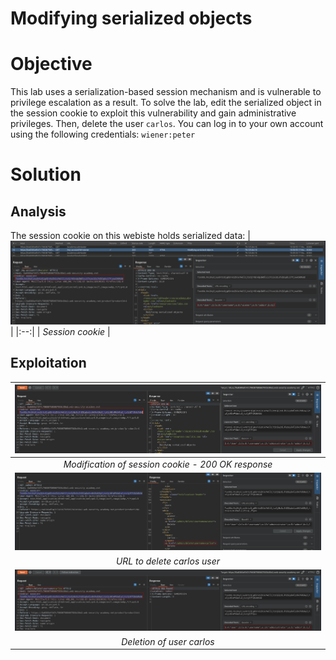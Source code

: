 # Modifying serialized objects
# Objective
This lab uses a serialization-based session mechanism and is vulnerable to privilege escalation as a result. To solve the lab, edit the serialized object in the session cookie to exploit this vulnerability and gain administrative privileges. Then, delete the user `carlos`.
You can log in to your own account using the following credentials: `wiener:peter`

# Solution
## Analysis
The session cookie on this webiste holds serialized data:
|![](Images/image.png)|
|:--:| 
| *Session cookie* |

## Exploitation

|![](Images/image-1.png)|
|:--:| 
| *Modification of session cookie - 200 OK response* |
|![](Images/image-2.png)|
| *URL to delete carlos user* |
|![](Images/image-3.png)|
| *Deletion of user carlos* |